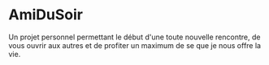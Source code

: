 # AmiDuSoir
Un projet personnel permettant le début d'une toute nouvelle rencontre, de vous ouvrir aux autres et de profiter un maximum de se que je nous offre la vie.
